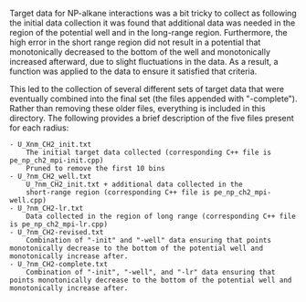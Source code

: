 Target data for NP-alkane interactions was a bit tricky to collect as following the initial data collection it was found that additional data was needed in the region of the potential well and in the long-range region. Furthermore, the high error in the short range region did not result in a potential that monotonically decreased to the bottom of the well and monotonically increased afterward, due to slight fluctuations in the data. As a result, a function was applied to the data to ensure it satisfied that criteria.

This led to the collection of several different sets of target data that were eventually combined into the final set (the files appended with "-complete"). Rather than removing these older files, everything is included in this directory. The following provides a brief description of the five files present for each radius:

    - U_Xnm_CH2_init.txt
        The initial target data collected (corresponding C++ file is pe_np_ch2_mpi-init.cpp)
        Pruned to remove the first 10 bins
    - U_?nm_CH2_well.txt
        U_?nm_CH2_init.txt + additional data collected in the
        short-range region (corresponding C++ file is pe_np_ch2_mpi-well.cpp)
    - U_?nm_CH2-lr.txt
        Data collected in the region of long range (corresponding C++ file is pe_np_ch2_mpi-lr.cpp)
    - U_?nm_CH2-revised.txt
        Combination of "-init" and "-well" data ensuring that points monotonically decrease to the bottom of the potential well and monotonically increase after.
    - U_?nm_CH2-complete.txt
        Combination of "-init", "-well", and "-lr" data ensuring that points monotonically decrease to the bottom of the potential well and monotonically increase after.
